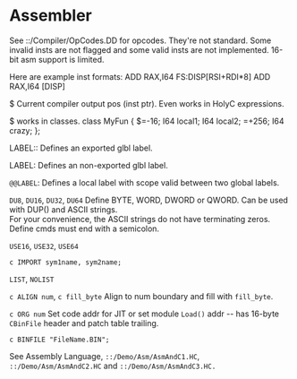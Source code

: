 # Assembler
See ::/Compiler/OpCodes.DD for opcodes.  They're not standard.  Some invalid 
insts are not flagged and some valid insts are not implemented. 16-bit asm 
support is limited.

Here are example inst formats:
        ADD     RAX,I64 FS:DISP[RSI+RDI*8]
        ADD     RAX,I64 [DISP]

$ Current compiler output pos (inst ptr).  Even works in HolyC expressions.

$ works in classes.
  class MyFun
  {
    $=-16;
    I64 local1;
    I64 local2;
    $=$+256;
    I64 crazy;
  };

LABEL::
  Defines an exported glbl label.

LABEL:
  Defines an non-exported glbl label.

`@@LABEL`:
  Defines a local label with scope valid between two global labels.

`DU8`, `DU16`, `DU32`, `DU64`
  Define BYTE, WORD, DWORD or QWORD. Can be used with DUP() and ASCII strings.  
For your convenience, the ASCII strings do not have terminating zeros.  Define 
cmds must end with a semicolon.

`USE16`, `USE32`, `USE64`

```c IMPORT sym1name, sym2name;    ```

`LIST`, `NOLIST`

```c ALIGN num```, ```c fill_byte```
  Align to num boundary and fill with `fill_byte`.

```c ORG num```
  Set code addr for JIT or set module `Load()` addr -- has 16-byte `CBinFile` header 
and patch table trailing.

```c BINFILE "FileName.BIN";```

See Assembly Language, `::/Demo/Asm/AsmAndC1.HC`, `::/Demo/Asm/AsmAndC2.HC` and 
`::/Demo/Asm/AsmAndC3.HC.`
